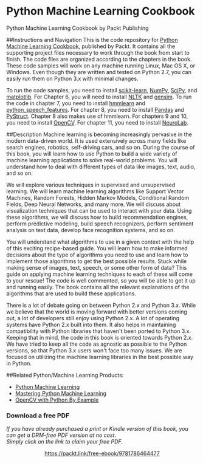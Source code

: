 


# Python Machine Learning Cookbook
Python Machine Learning Cookbook by Packt Publishing

##Instructions and Navigation
This is the code repository for [Python Machine Learning Cookbook](https://www.packtpub.com/big-data-and-business-intelligence/python-machine-learning-cookbook?utm_source=github&utm_medium=repository&utm_campaign=9781786464477), published by Packt. It contains all the supporting project files necessary to work through the book from start to finish. The code files are organized according to the chapters in the book. These code samples will work on any machine running Linux, Mac OS X, or Windows. Even though they are written and tested on Python 2.7, you can easily run them on Python 3.x with minimal changes.

To run the code samples, you need to install [scikit-learn](http://scikit-learn.org/stable/install.html), [NumPy](http://www.scipy.org/scipylib/download.html), [SciPy](http://www.scipy.org/install.html), and [matplotlib](http://matplotlib.org/downloads.html). For Chapter 6, you will need to install [NLTK](http://www.nltk.org/install.html) and [gensim](https://radimrehurek.com/gensim/install.html). To run the code in chapter 7, you need to install [hmmlearn](http://hmmlearn.readthedocs.org/en/latest/) and [python_speech_features](http://python-speech-features.readthedocs.org/en/latest/). For chapter 8, you need to install [Pandas](http://pandas.pydata.org/getpandas.html) and [PyStruct](https://pystruct.github.io/installation.html). Chapter 8 also makes use of hmmlearn. For chapters 9 and 10, you need to install [OpenCV](http://opencv.org/downloads.html). For chapter 11, you need to install [NeuroLab](https://pythonhosted.org/neurolab/install.html).

##Description
Machine learning is becoming increasingly pervasive in the modern data-driven world. It is used extensively across many fields like search engines, robotics, self-driving cars, and so on. During the course of this book, you will learn how to use Python to build a wide variety of machine learning applications to solve real-world problems. You will understand how to deal with different types of data like images, text, audio, and so on. 

We will explore various techniques in supervised and unsupervised learning. We will learn machine learning algorithms like Support Vector Machines, Random Forests, Hidden Markov Models, Conditional Random Fields, Deep Neural Networks, and many more. We will discuss about visualization techniques that can be used to interact with your data. Using these algorithms, we will discuss how to build recommendation engines, perform predictive modeling, build speech recognizers, perform sentiment analysis on text data, develop face recognition systems, and so on.

You will understand what algorithms to use in a given context with the help of this exciting recipe-based guide. You will learn how to make informed decisions about the type of algorithms you need to use and learn how to implement those algorithms to get the best possible results. Stuck while making sense of images, text, speech, or some other form of data? This guide on applying machine learning techniques to each of these will come to your rescue! The code is well commented, so you will be able to get it up and running easily. The book contains all the relevant explanations of the algorithms that are used to build these applications. 

There is a lot of debate going on between Python 2.x and Python 3.x. While we believe that the world is moving forward with better versions coming out, a lot of developers still enjoy using Python 2.x. A lot of operating systems have Python 2.x built into them. It also helps in maintaining compatibility with Python libraries that haven't been ported to Python 3.x. Keeping that in mind, the code in this book is oriented towards Python 2.x. We have tried to keep all the code as agnostic as possible to the Python versions, so that Python 3.x users won't face too many issues. We are focused on utilizing the machine learning libraries in the best possible way in Python.  

##Related Python/Machine Learning Products:
* [Python Machine Learning](https://www.packtpub.com/big-data-and-business-intelligence/python-machine-learning?utm_source=github&utm_medium=repository&utm_campaign=9781783555130)
* [Mastering Python Machine Learning](https://www.packtpub.com/big-data-and-business-intelligence/mastering-python-machine-learning?utm_source=github&utm_medium=repository&utm_campaign=9781783555130)
* [OpenCV with Python By Example](https://www.packtpub.com/application-development/opencv-python-example?utm_source=github&utm_medium=repository&utm_campaign=9781785283932)
### Download a free PDF

 <i>If you have already purchased a print or Kindle version of this book, you can get a DRM-free PDF version at no cost.<br>Simply click on the link to claim your free PDF.</i>
<p align="center"> <a href="https://packt.link/free-ebook/9781786464477">https://packt.link/free-ebook/9781786464477 </a> </p>